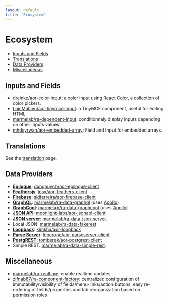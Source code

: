 ```yaml
---
layout: default
title: "Ecosystem"
---
```


# Ecosystem

- [Inputs and Fields](#inputs-and-fields)
- [Translations](#translations)
- [Data Providers](#data-providers)
- [Miscellaneous](#miscellaneous)

## Inputs and Fields

- [dreinke/aor-color-input](https://github.com/dreinke/aor-color-input): a color input using [React Color](http://casesandberg.github.io/react-color/), a collection of color pickers.
- [LoicMahieu/aor-tinymce-input](https://github.com/LoicMahieu/aor-tinymce-input): a TinyMCE component, useful for editing HTML
- [marmelab/ra-dependent-input](https://github.com/marmelab/react-admin/tree/master/packages/ra-dependent-input): conditionnaly display inputs depending on other inputs values
- [mhdsyrwan/aor-embedded-array](https://github.com/MhdSyrwan/aor-embedded-array): Field and Input for embedded arrays.

## Translations

See the [translation](./Translation.md#available-locales) page.

## Data Providers

* **[Epilogue](https://github.com/dchester/epilogue)**: [dunghuynh/aor-epilogue-client](https://github.com/dunghuynh/aor-epilogue-client)
* **[Feathersjs](http://www.feathersjs.com/)**: [josx/aor-feathers-client](https://github.com/josx/aor-feathers-client)
* **[Firebase](https://firebase.google.com/)**: [sidferreira/aor-firebase-client](https://github.com/sidferreira/aor-firebase-client)
* **[GraphQL](http://graphql.org/)**: [marmelab/ra-data-graphql](https://github.com/marmelab/react-admin/tree/master/packages/ra-data-graphql) (uses [Apollo](http://www.apollodata.com/))
* **[GraphCool](http://www.graph.cool/)**: [marmelab/ra-data-graphcool](https://github.com/marmelab/react-admin/tree/master/packages/ra-data-graphql) (uses [Apollo](http://www.apollodata.com/))
* **[JSON API](http://jsonapi.org/)**: [moonlight-labs/aor-jsonapi-client](https://github.com/moonlight-labs/aor-jsonapi-client)
* **[JSON server](https://github.com/typicode/json-server)**: [marmelab/ra-data-json-server](https://github.com/marmelab/ra-data-json-server).
* Local JSON: [marmelab/ra-data-fakerest](https://github.com/marmelab/ra-data-fakerest)
* **[Loopback](http://loopback.io/)**: [kimkha/aor-loopback](https://github.com/kimkha/aor-loopback)
* **[Parse Server](https://github.com/ParsePlatform/parse-server)**: [leperone/aor-parseserver-client](https://github.com/leperone/aor-parseserver-client)
* **[PostgREST](http://postgrest.com/en/v0.4/)**: [tomberek/aor-postgrest-client](https://github.com/tomberek/aor-postgrest-client)
* Simple REST: [marmelab/ra-data-simple-rest](https://github.com/marmelab/ra-data-simple-rest).

## Miscellaneous

- [marmelab/ra-realtime](https://github.com/marmelab/react-admin/tree/master/packages/ra-realtime): enable realtime updates
- [zifnab87/ra-component-factory](https://github.com/zifnab87/ra-component-factory): centralized configuration of immutability/visibility of fields/menu-links/action buttons, easy re-ordering of fields/properties and tab reorganization based on permission roles
